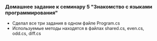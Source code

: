 ### Домашнее задание к семинару 5 "Знакомство с языками программирования"

* Сделал все три задания в одном файле Program.cs
* Используемые методы находятся в файлах shared.cs, even.cs, odd.cs, diff.cs
